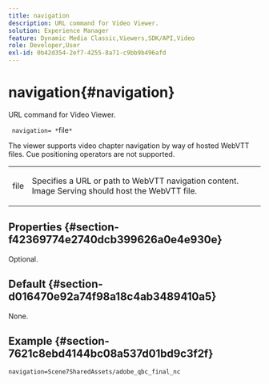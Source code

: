 ```yaml
---
title: navigation
description: URL command for Video Viewer.
solution: Experience Manager
feature: Dynamic Media Classic,Viewers,SDK/API,Video
role: Developer,User
exl-id: 0b42d354-2ef7-4255-8a71-c9bb9b496afd
---
```

# navigation{#navigation}

URL command for Video Viewer.

 ` navigation= *`file`*`

The viewer supports video chapter navigation by way of hosted WebVTT files. Cue positioning operators are not supported.

<table id="table_C616483932C2482CA9794DDD7313FD7C"> 
 <tbody> 
  <tr> 
   <td colname="col1"> <p> <span class="codeph"> <span class="varname"> file</span> </span> </p> </td> 
   <td colname="col2"> <p> Specifies a URL or path to WebVTT navigation content. Image Serving should host the WebVTT file. </p> </td> 
  </tr> 
 </tbody> 
</table>

## Properties {#section-f42369774e2740dcb399626a0e4e930e}

Optional.

## Default {#section-d016470e92a74f98a18c4ab3489410a5}

None.

## Example {#section-7621c8ebd4144bc08a537d01bd9c3f2f}

```
navigation=Scene7SharedAssets/adobe_qbc_final_nc
```
